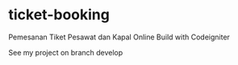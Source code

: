 # ticket-booking
Pemesanan Tiket Pesawat dan Kapal Online
Build with Codeigniter

See my project on branch develop
